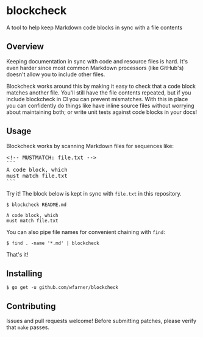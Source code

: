 # blockcheck
A tool to help keep Markdown code blocks in sync with a file contents

## Overview

Keeping documentation in sync with code and resource files is hard.  It's even harder since most common Markdown
processors (like GitHub's) doesn't allow you to include other files.

Blockcheck works around this by making it easy to check that a code block matches another file.  You'll still have the
file contents repeated, but if you include blockcheck in CI you can prevent mismatches.  With this in place you can
confidently do things like have inline source files without worrying about maintaining both; or write unit tests against
code blocks in your docs!

## Usage

Blockcheck works by scanning Markdown files for sequences like:

<pre>
&lt;!-- MUSTMATCH: file.txt --&gt;
```
A code block, which
must match file.txt
```
</pre>

Try it!  The block below is kept in sync with `file.txt` in this repository.

```shell
$ blockcheck README.md
```

<!-- MUSTMATCH: file.txt -->
```
A code block, which
must match file.txt
```

You can also pipe file names for convenient chaining with `find`:
```shell
$ find . -name '*.md' | blockcheck
```

That's it!

## Installing

```shell
$ go get -u github.com/wfarner/blockcheck
```

## Contributing

Issues and pull requests welcome!  Before submitting patches, please verify that `make` passes.
